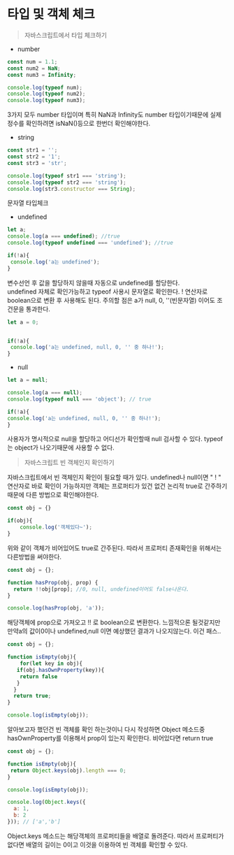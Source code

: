 # 타입 및 객체 체크

> 자바스크립트에서  타입 체크하기

* number 

```javascript
const num = 1.1;
const num2 = NaN;
const num3 = Infinity;

console.log(typeof num);
console.log(typeof num2);
console.log(typeof num3);
```

3가지 모두 number 타입이며 특히 NaN과 Infinity도 number 타입이기때문에 실제 정수를 확인하려면 isNaN\(\)등으로 한번더 확인해야한다.



* string

```javascript
const str1 = '';
const str2 = '1';
const str3 = 'str';

console.log(typeof str1 === 'string'); 
console.log(typeof str2 === 'string');
console.log(str3.constructor === String);
```

문자열 타입체크

* undefined

```javascript
let a;
console.log(a === undefined); //true
console.log(typeof undefined === 'undefined'); //true

if(!a){
 console.log('a는 undefined');
}
```

변수선언 후 값을 할당하지 않을때 자동으로 undefined를 할당한다.   
undefined 자체로 확인가능하고 typeof 사용시 문자열로 확인한다.  ! 연산자로 boolean으로 변환 후 사용해도 된다. 주의할 점은 a가 null,  0, ''\(빈문자열\) 이어도 조건문을 통과한다. 

```javascript
let a = 0;


if(!a){
 console.log('a는 undefined, null, 0, '' 중 하나!');
}
```

* null

```javascript
let a = null;

console.log(a === null);
console.log(typeof null === 'object'); // true

if(!a){
console.log('a는 undefined, null, 0, '' 중 하나!');
}
```

사용자가 명시적으로 null을 할당하고 어디선가 확인할때 null  검사할 수 있다. typeof 는 object가 나오기때문에 사용할 수 없다. 

> 자바스크립트 빈 객체인지 확인하기

자바스크립트에서 빈 객체인지 확인이 필요할 때가 있다. undefined나 null이면 " ! " 연산자로 바로 확인이 가능하지만 객체는 프로퍼티가 있건 없건 논리적 true로 간주하기 때문에 다른 방법으로 확인해야한다. 

```javascript
const obj = {}

if(obj){
	console.log('객체있다~');
}
```

위와 같이 객체가 비어있어도 true로 간주된다. 따라서 프로퍼티 존재확인을 위해서는 다른방법을 써야한다.

```javascript
const obj = {};

function hasProp(obj, prop) {
  return !!obj[prop]; //0, null, undefined이어도 false나온다. 
}

console.log(hasProp(obj, 'a'));
```

해당객체에 prop으로 가져오고 !! 로 boolean으로 변환한다. 느낌적으론 될것같지만 만약a의 값이0이나 undefined,null 이면 예상했던 결과가 나오지않는다. 이건 패스..

```javascript
const obj = {};

function isEmpty(obj){
	for(let key in obj){
   if(obj.hasOwnProperty(key)){
    return false
   }
  }
  return true;
}

console.log(isEmpty(obj));

```

알아보고자 했던건 빈 객체를 확인 하는것이니 다시 작성하면 Object 메소드중 hasOwnProperty를 이용해서 prop이 있는지 확인한다. 비어있다면 return true



```javascript
const obj = {};

function isEmpty(obj){
 return Object.keys(obj).length === 0;
}

console.log(isEmpty(obj));

console.log(Object.keys({
  a: 1,
  b: 2
})); // ['a','b']

```

Object.keys 메소드는 해당객체의 프로퍼티들을 배열로 돌려준다. 따라서 프로퍼티가 없다면 배열의 길이는 0이고 이것을 이용하여 빈 객체를 확인할 수 있다.

